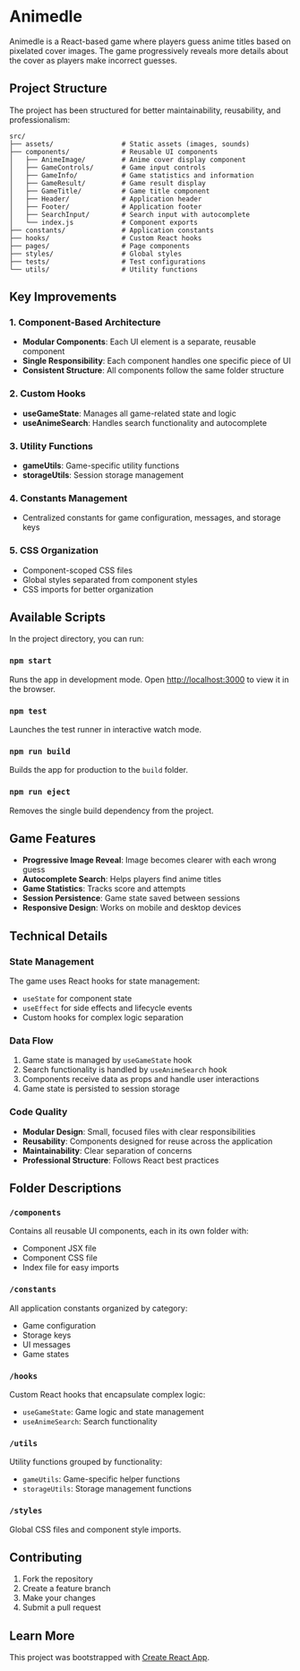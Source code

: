 # Animedle

Animedle is a React-based game where players guess anime titles based on pixelated cover images. The game progressively reveals more details about the cover as players make incorrect guesses.

## Project Structure

The project has been structured for better maintainability, reusability, and professionalism:

```
src/
├── assets/                 # Static assets (images, sounds)
├── components/             # Reusable UI components
│   ├── AnimeImage/         # Anime cover display component
│   ├── GameControls/       # Game input controls
│   ├── GameInfo/           # Game statistics and information
│   ├── GameResult/         # Game result display
│   ├── GameTitle/          # Game title component
│   ├── Header/             # Application header
│   ├── Footer/             # Application footer
│   ├── SearchInput/        # Search input with autocomplete
│   └── index.js            # Component exports
├── constants/              # Application constants
├── hooks/                  # Custom React hooks
├── pages/                  # Page components
├── styles/                 # Global styles
├── tests/                  # Test configurations
└── utils/                  # Utility functions
```

## Key Improvements

### 1. Component-Based Architecture

- **Modular Components**: Each UI element is a separate, reusable component
- **Single Responsibility**: Each component handles one specific piece of UI
- **Consistent Structure**: All components follow the same folder structure

### 2. Custom Hooks

- **useGameState**: Manages all game-related state and logic
- **useAnimeSearch**: Handles search functionality and autocomplete

### 3. Utility Functions

- **gameUtils**: Game-specific utility functions
- **storageUtils**: Session storage management

### 4. Constants Management

- Centralized constants for game configuration, messages, and storage keys

### 5. CSS Organization

- Component-scoped CSS files
- Global styles separated from component styles
- CSS imports for better organization

## Available Scripts

In the project directory, you can run:

### `npm start`

Runs the app in development mode.
Open [http://localhost:3000](http://localhost:3000) to view it in the browser.

### `npm test`

Launches the test runner in interactive watch mode.

### `npm run build`

Builds the app for production to the `build` folder.

### `npm run eject`

Removes the single build dependency from the project.

## Game Features

- **Progressive Image Reveal**: Image becomes clearer with each wrong guess
- **Autocomplete Search**: Helps players find anime titles
- **Game Statistics**: Tracks score and attempts
- **Session Persistence**: Game state saved between sessions
- **Responsive Design**: Works on mobile and desktop devices

## Technical Details

### State Management

The game uses React hooks for state management:

- `useState` for component state
- `useEffect` for side effects and lifecycle events
- Custom hooks for complex logic separation

### Data Flow

1. Game state is managed by `useGameState` hook
2. Search functionality is handled by `useAnimeSearch` hook
3. Components receive data as props and handle user interactions
4. Game state is persisted to session storage

### Code Quality

- **Modular Design**: Small, focused files with clear responsibilities
- **Reusability**: Components designed for reuse across the application
- **Maintainability**: Clear separation of concerns
- **Professional Structure**: Follows React best practices

## Folder Descriptions

### `/components`

Contains all reusable UI components, each in its own folder with:

- Component JSX file
- Component CSS file
- Index file for easy imports

### `/constants`

All application constants organized by category:

- Game configuration
- Storage keys
- UI messages
- Game states

### `/hooks`

Custom React hooks that encapsulate complex logic:

- `useGameState`: Game logic and state management
- `useAnimeSearch`: Search functionality

### `/utils`

Utility functions grouped by functionality:

- `gameUtils`: Game-specific helper functions
- `storageUtils`: Storage management functions

### `/styles`

Global CSS files and component style imports.

## Contributing

1. Fork the repository
2. Create a feature branch
3. Make your changes
4. Submit a pull request

## Learn More

This project was bootstrapped with [Create React App](https://github.com/facebook/create-react-app).
